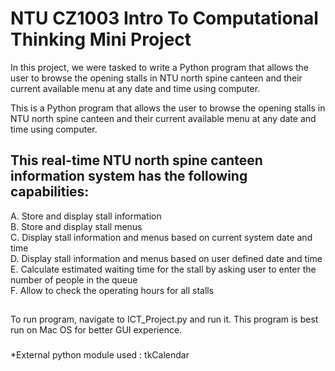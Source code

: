 # NTU CZ1003 Intro To Computational Thinking Mini Project
In this project, we were tasked to write a Python program that allows the user to browse the opening stalls in NTU north spine canteen and their current available menu at any date and time using computer. 

This is a Python program that allows the user to browse the opening stalls in NTU north spine canteen and their current available menu at any date and time using computer. 

## This real-time NTU north spine canteen information system has the following capabilities:  
A. Store and display stall information  
B. Store and display stall menus  
C. Display stall information and menus based on current system date and
time  
D. Display stall information and menus based on user defined date and time  
E. Calculate estimated waiting time for the stall by asking user to enter the
number of people in the queue  
F. Allow to check the operating hours for all stalls  

##
To run program, navigate to ICT_Project.py and run it. 
This program is best run on Mac OS for better GUI experience.  

###
*External python module used : tkCalendar
